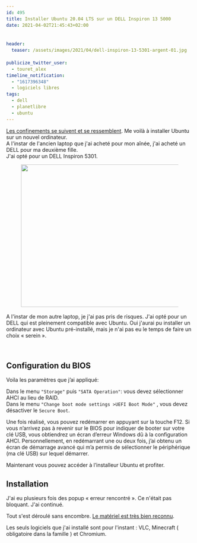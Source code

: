 ```yaml
---
id: 495
title: Installer Ubuntu 20.04 LTS sur un DELL Inspiron 13 5000
date: 2021-04-02T21:45:43+02:00


header:
  teaser: /assets/images/2021/04/dell-inspiron-13-5301-argent-01.jpg

publicize_twitter_user:
  - touret_alex
timeline_notification:
  - "1617396348"
  - logiciels libres
tags:
  - dell
  - planetlibre
  - ubuntu
---
```

<p class="has-drop-cap">
  <a href="https://blog.touret.info/2020/03/23/installer-ubuntu-18-04-lts-sur-un-dell-inspiron-14-3493/">Les confinements se suivent et se ressemblent</a>. Me voilà à installer Ubuntu sur un nouvel ordinateur.<br />A l'instar de l'ancien laptop que j'ai acheté pour mon aînée, j'ai acheté un DELL pour ma deuxième fille.<br />J'ai opté pour un DELL Inspiron 5301.
</p>

  


<div class="wp-block-image">
  <figure class="aligncenter size-large is-resized"><img loading="lazy" src="/assets/images/2021/04/dell-inspiron-13-5301-argent-01.jpg?w=1024" alt="" class="wp-image-499" width="511" height="383" srcset="/assets/images/2021/04/dell-inspiron-13-5301-argent-01.jpg 2000w, /assets/images/2021/04/dell-inspiron-13-5301-argent-01-300x225.jpg 300w, /assets/images/2021/04/dell-inspiron-13-5301-argent-01-1024x768.jpg 1024w, /assets/images/2021/04/dell-inspiron-13-5301-argent-01-768x576.jpg 768w, /assets/images/2021/04/dell-inspiron-13-5301-argent-01-1536x1152.jpg 1536w, /assets/images/2021/04/dell-inspiron-13-5301-argent-01-1568x1176.jpg 1568w" sizes="(max-width: 511px) 100vw, 511px" /></figure>
</div>

A l'instar de mon autre laptop, je j'ai pas pris de risques. J'ai opté pour un DELL qui est pleinement compatible avec Ubuntu. Oui j'aurai pu installer un ordinateur avec Ubuntu pré-installé, mais je n'ai pas eu le temps de faire un choix « serein ».

<p class="has-text-align-center">
  <br />
</p>

## Configuration du BIOS

Voila les paramètres que j’ai appliqué:

Dans le menu `"Storage"` puis `"SATA Operation"`: vous devez sélectionner AHCI au lieu de RAID.  
Dans le menu `"Change boot mode settings >UEFI Boot Mode"` , vous devez désactiver le `Secure Boot`.  
  
Une fois réalisé, vous pouvez redémarrer en appuyant sur la touche F12. Si vous n’arrivez pas à revenir sur le BIOS pour indiquer de booter sur votre clé USB, vous obtiendrez un écran d’erreur Windows dû à la configuration AHCI. Personnellement, en redémarrant une ou deux fois, j’ai obtenu un écran de démarrage avancé qui m’a permis de sélectionner le périphérique (ma clé USB) sur lequel démarrer.  
  
Maintenant vous pouvez accéder à l’installeur Ubuntu et profiter.

## Installation

J'ai eu plusieurs fois des popup « erreur rencontré ». Ce n'était pas bloquant. J'ai continué.

Tout s'est déroulé sans encombre. [Le matériel est très bien reconnu](https://certification.ubuntu.com/hardware/202007-28039).  
  
Les seuls logiciels que j'ai installé sont pour l'instant : VLC, Minecraft ( obligatoire dans la famille ) et Chromium.